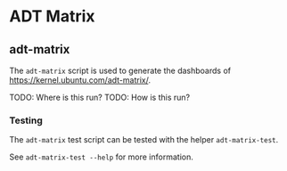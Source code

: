 # ADT Matrix

## adt-matrix

The `adt-matrix` script is used to generate the dashboards of https://kernel.ubuntu.com/adt-matrix/.

TODO: Where is this run?
TODO: How is this run?

### Testing

The `adt-matrix` test script can be tested with the helper `adt-matrix-test`.

See `adt-matrix-test --help` for more information.
